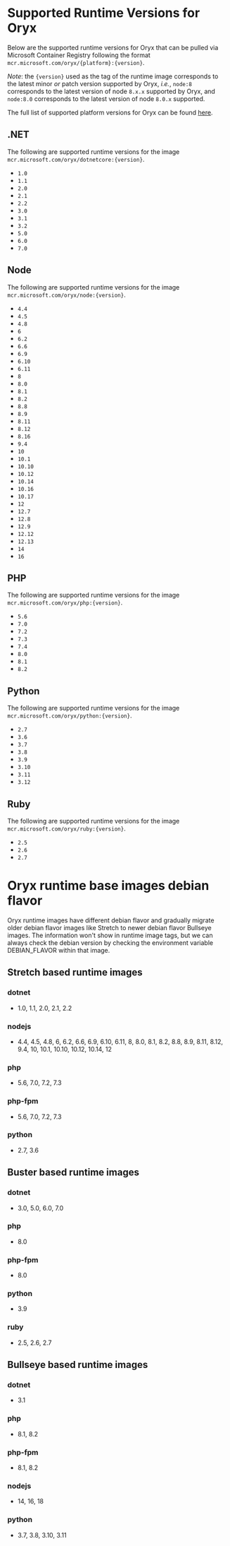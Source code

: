 # Supported Runtime Versions for Oryx

Below are the supported runtime versions for Oryx that can be pulled via Microsoft Container Registry following the format
`mcr.microsoft.com/oryx/{platform}:{version}`.

_Note_: the `{version}` used as the tag of the runtime image corresponds to the latest minor _or_ patch version supported by Oryx, _i.e._, `node:8`
corresponds to the latest version of node `8.x.x` supported by Oryx, and `node:8.0` corresponds to the latest version of node `8.0.x` supported.

The full list of supported platform versions for Oryx can be found [here](supportedPlatformVersions.md).

## .NET

The following are supported runtime versions for the image `mcr.microsoft.com/oryx/dotnetcore:{version}`.

- `1.0`
- `1.1`
- `2.0`
- `2.1`
- `2.2`
- `3.0`
- `3.1`
- `3.2`
- `5.0`
- `6.0`
- `7.0`

## Node

The following are supported runtime versions for the image `mcr.microsoft.com/oryx/node:{version}`.

- `4.4`
- `4.5`
- `4.8`
- `6`
- `6.2`
- `6.6`
- `6.9`
- `6.10`
- `6.11`
- `8`
- `8.0`
- `8.1`
- `8.2`
- `8.8`
- `8.9`
- `8.11`
- `8.12`
- `8.16`
- `9.4`
- `10`
- `10.1`
- `10.10`
- `10.12`
- `10.14`
- `10.16`
- `10.17`
- `12`
- `12.7`
- `12.8`
- `12.9`
- `12.12`
- `12.13`
- `14`
- `16`

## PHP

The following are supported runtime versions for the image `mcr.microsoft.com/oryx/php:{version}`.

- `5.6`
- `7.0`
- `7.2`
- `7.3`
- `7.4`
- `8.0`
- `8.1`
- `8.2`

## Python

The following are supported runtime versions for the image `mcr.microsoft.com/oryx/python:{version}`.

- `2.7`
- `3.6`
- `3.7`
- `3.8`
- `3.9`
- `3.10`
- `3.11`
- `3.12`

## Ruby

The following are supported runtime versions for the image `mcr.microsoft.com/oryx/ruby:{version}`.

- `2.5`
- `2.6`
- `2.7`



# Oryx runtime base images debian flavor

Oryx runtime images have different debian flavor and gradually migrate older debian flavor images like Stretch to newer debian flavor Bullseye images.
The information won't show in runtime image tags, but we can always check the debian version by checking the environment variable DEBIAN_FLAVOR within that image.

## Stretch based runtime images

### dotnet
- 1.0, 1.1, 2.0, 2.1, 2.2

### nodejs
- 4.4, 4.5, 4.8, 6, 6.2, 6.6, 6.9, 6.10, 6.11, 8, 8.0, 8.1, 8.2, 8.8, 8.9, 8.11, 8.12, 9.4, 10, 10.1, 10.10, 10.12, 10.14, 12

### php
- 5.6, 7.0, 7.2, 7.3

### php-fpm
- 5.6, 7.0, 7.2, 7.3

### python
- 2.7, 3.6


## Buster based runtime images

### dotnet
- 3.0, 5.0, 6.0, 7.0

### php
- 8.0

### php-fpm
- 8.0

### python
- 3.9

### ruby
- 2.5, 2.6, 2.7


## Bullseye based runtime images

### dotnet
- 3.1

### php
- 8.1, 8.2

### php-fpm
- 8.1, 8.2

### nodejs
- 14, 16, 18

### python
- 3.7, 3.8, 3.10, 3.11